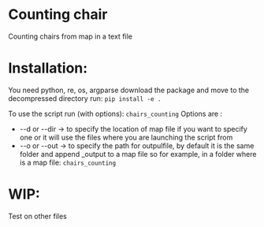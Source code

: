 # Counting chair
Counting chairs from map in a text file

# Installation: 
You need python, re, os, argparse
download the package and move to the decompressed directory run:
`pip install -e .`

To use the script run (with options):
`chairs_counting`
Options are :
* --d or --dir -> to specify the location of map file if you want to specify one or it will use the files where you are launching the script from
* --o or --out -> to specify the path for outpulfile, by default it is the same folder and append _output to a map file
so for example, in a folder where is a map file:
`chairs_counting`

# WIP:
Test on other files


